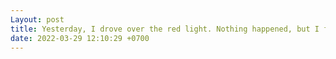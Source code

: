 ```yaml
---
Layout: post
title: Yesterday, I drove over the red light. Nothing happened, but I felt really bad.
date: 2022-03-29 12:10:29 +0700
---
```

